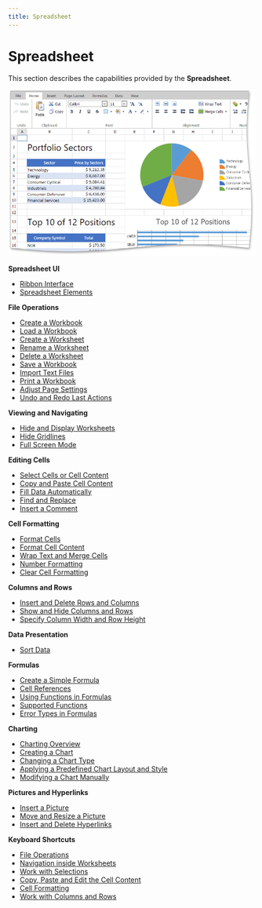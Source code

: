 ```yaml
---
title: Spreadsheet
---
```

# Spreadsheet
This section describes the capabilities provided by the **Spreadsheet**.

![EUD_ASPxSpreadsheetMainImage](../images/img25919.png)

**Spreadsheet UI**
* [Ribbon Interface](spreadsheet/spreadsheet-ui/ribbon-interface.md)
* [Spreadsheet Elements](spreadsheet/spreadsheet-ui/spreadsheet-elements.md)

**File Operations**
* [Create a Workbook](spreadsheet/file-operations/create-a-workbook.md)
* [Load a Workbook](spreadsheet/file-operations/load-a-workbook.md)
* [Create a Worksheet](spreadsheet/file-operations/create-a-worksheet.md)
* [Rename a Worksheet](spreadsheet/file-operations/rename-a-worksheet.md)
* [Delete a Worksheet](spreadsheet/file-operations/delete-a-worksheet.md)
* [Save a Workbook](spreadsheet/file-operations/save-a-workbook.md)
* [Import Text Files](spreadsheet/file-operations/import-text-files.md)
* [Print a Workbook](spreadsheet/file-operations/print-a-workbook.md)
* [Adjust Page Settings](spreadsheet/file-operations/adjust-page-settings.md)
* [Undo and Redo Last Actions](spreadsheet/file-operations/undo-and-redo-last-actions.md)

**Viewing and Navigating**
* [Hide and Display Worksheets](spreadsheet/viewing/hide-and-display-worksheets.md)
* [Hide Gridlines](spreadsheet/viewing/hide-gridlines.md)
* [Full Screen Mode](spreadsheet/viewing/full-screen-mode.md)

**Editing Cells**
* [Select Cells or Cell Content](spreadsheet/editing-cells/select-cells-or-cell-content.md)
* [Copy and Paste Cell Content](spreadsheet/editing-cells/copy-and-paste-cell-content.md)
* [Fill Data Automatically](spreadsheet/editing-cells/fill-data-automatically.md)
* [Find and Replace](spreadsheet/editing-cells/find-and-replace.md)
* [Insert a Comment](spreadsheet/editing-cells/insert-a-comment.md)

**Cell Formatting**
* [Format Cells](spreadsheet/cell-formatting/format-cells.md)
* [Format Cell Content](spreadsheet/cell-formatting/format-cell-content.md)
* [Wrap Text and Merge Cells](spreadsheet/cell-formatting/wrap-text-and-merge-cells.md)
* [Number Formatting](spreadsheet/cell-formatting/number-formatting.md)
* [Clear Cell Formatting](spreadsheet/cell-formatting/clear-cell-formatting.md)

**Columns and Rows**
* [Insert and Delete Rows and Columns](spreadsheet/columns-and-rows/insert-and-delete-rows-and-columns.md)
* [Show and Hide Columns and Rows](spreadsheet/columns-and-rows/show-and-hide-columns-and-rows.md)
* [Specify Column Width and Row Height](spreadsheet/columns-and-rows/specify-column-width-and-row-height.md)

**Data Presentation**
* [Sort Data](spreadsheet/data-presentation/sort-data.md)

**Formulas**
* [Create a Simple Formula](spreadsheet/formulas/create-a-simple-formula.md)
* [Cell References](spreadsheet/formulas/cell-references.md)
* [Using Functions in Formulas ](spreadsheet/formulas/using-functions-in-formulas.md)
* [Supported Functions](spreadsheet/formulas/supported-functions.md)
* [Error Types in Formulas](spreadsheet/formulas/error-types-in-formulas.md)

**Charting**
* [Charting Overview](spreadsheet/charting/charting-overview.md)
* [Creating a Chart](spreadsheet/charting/creating-a-chart.md)
* [Changing a Chart Type](spreadsheet/charting/changing-a-chart-type.md)
* [Applying a Predefined Chart Layout and Style](spreadsheet/charting/applying-a-predefined-chart-layout-and-style.md)
* [Modifying a Chart Manually](spreadsheet/charting/modifying-a-chart-manually.md)

**Pictures and Hyperlinks**
* [Insert a Picture](spreadsheet/pictures-and-hyperlinks/insert-a-picture.md)
* [Move and Resize a Picture](spreadsheet/pictures-and-hyperlinks/move-and-resize-a-picture.md)
* [Insert and Delete Hyperlinks](spreadsheet/pictures-and-hyperlinks/insert-and-delete-hyperlinks.md)

**Keyboard Shortcuts**
* [File Operations](spreadsheet/keyboard-shortcuts/file-operations.md)
* [Navigation inside Worksheets](spreadsheet/keyboard-shortcuts/navigation-inside-worksheets.md)
* [Work with Selections ](spreadsheet/keyboard-shortcuts/work-with-selections.md)
* [Copy, Paste and Edit the Cell Content](spreadsheet/keyboard-shortcuts/copy-paste-and-edit-the-cell-content.md)
* [Cell Formatting ](spreadsheet/keyboard-shortcuts/cell-formatting.md)
* [Work with Columns and Rows](spreadsheet/keyboard-shortcuts/work-with-columns-and-rows.md)